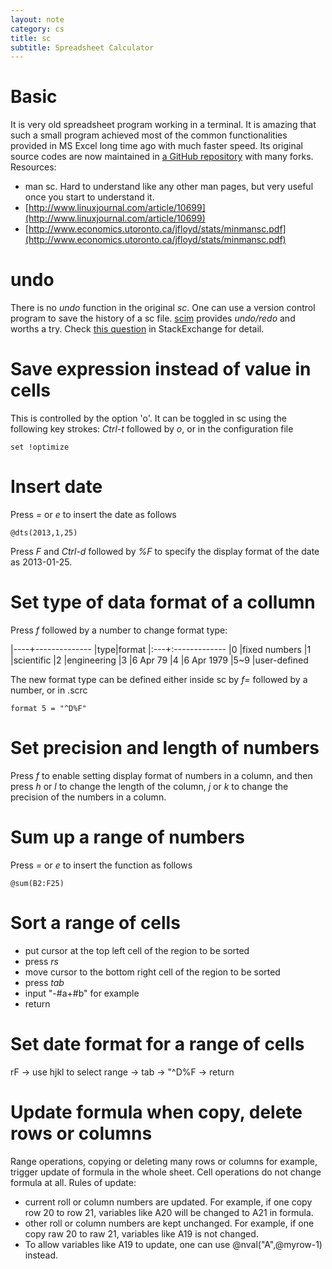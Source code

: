 ```yaml
---
layout: note
category: cs
title: sc
subtitle: Spreadsheet Calculator
---
```


Basic
=====

It is very old spreadsheet program working in a terminal. It is amazing that
such a small program achieved most of the common functionalities provided in
MS Excel long time ago with much faster speed. Its original source codes are
now maintained in [a GitHub repository](https://github.com/dkastner/sc) with
many forks. Resources:

- man sc. Hard to understand like any other man pages, but very useful once you
  start to understand it.
- [http://www.linuxjournal.com/article/10699](http://www.linuxjournal.com/article/10699)
- [http://www.economics.utoronto.ca/jfloyd/stats/minmansc.pdf](http://www.economics.utoronto.ca/jfloyd/stats/minmansc.pdf)

undo
====

There is no *undo* function in the original *sc*. One can use a version
control program to save the history of a sc file.
[scim](https://github.com/andmarti1424/scim) provides *undo/redo* and worths
a try. Check [this question][se] in StackExchange for detail.

[se]:http://unix.stackexchange.com/questions/55056/how-to-undo-in-spreadsheet-calculator-sc

Save expression instead of value in cells
=========================================

This is controlled by the option 'o'. It can be toggled in sc using the
following key strokes: *Ctrl-t* followed by *o*, or in the configuration file

~~~
set !optimize
~~~~

Insert date
===========

Press *=* or *e* to insert the date as follows

~~~
@dts(2013,1,25)
~~~

Press *F* and *Ctrl-d* followed by *%F* to specify the display format of the
date as 2013-01-25.

Set type of data format of a collumn
====================================

Press *f* followed by a number to change format type:

|----+--------------
|type|format
|:---+:-------------
|0   |fixed numbers
|1   |scientific
|2   |engineering
|3   |6 Apr 79
|4   |6 Apr 1979
|5~9 |user-defined 

The new format type can be defined either inside sc by *f=* followed
by a number, or in .scrc 

~~~
format 5 = "^D%F"
~~~

Set precision and length of numbers
===================================

Press *f* to enable setting display format of numbers in a column, and then
press *h* or *l* to change the length of the column, *j* or *k* to change the
precision of the numbers in a column.

Sum up a range of numbers
=========================

Press *=* or *e* to insert the function as follows

~~~
@sum(B2:F25)
~~~

Sort a range of cells
=====================

- put cursor at the top left cell of the region to be sorted
- press *rs*
- move cursor to the bottom right cell of the region to be sorted
- press *tab*
- input "-#a+#b" for example
- return

Set date format for a range of cells
====================================
rF -> use hjkl to select range -> tab -> "^D%F -> return

Update formula when copy, delete rows or columns
================================================

Range operations, copying or deleting many rows or columns for example,
trigger update of formula in the whole sheet. Cell operations do not change
formula at all. Rules of update:
- current roll or column numbers are updated. For example, if one copy row 20
  to row 21, variables like A20 will be changed to A21 in formula. 
- other roll or column numbers are kept unchanged. For example, if one copy
  raw 20 to raw 21, variables like A19 is not changed.
- To allow variables like A19 to update, one can use @nval("A",@myrow-1)
  instead.


